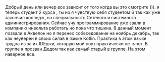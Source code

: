 Добрый день или вечер все зависит от того когда вы это смотрите ))).
я теперь студент 2 курса , гы но я чувствую себя студентом 6 так как уже закончил 
колледж, на специальность Сетевого и системного администрирования.
Сейчас учу программирование уже звали в компанию инвольта работать но пока что тишина.
В данный момент позвали в Аквелон но я перенес собеседование на ноябрь декабрь,
 так как неуверен в своих силав в языке Kotlin. Практика в этом языке трудна из за их IDEшки,
 которую мой ноут практически не тянет.
В группе я прозван Дедом так как самый старый в группе.
На этом наверное все.   
